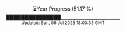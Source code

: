 <p align="center">
⏳Year Progress (51.17 %)<br>
███████████████▁▁▁▁▁▁▁▁▁▁▁▁▁▁▁ <br>
<sub>Updated: Sun, 06 Jul 2025 18:03:33 GMT</sub>
</p>

